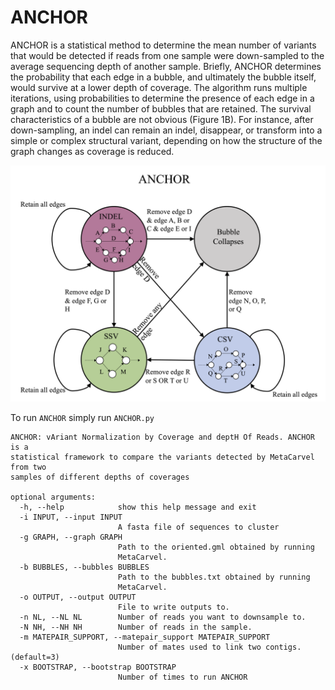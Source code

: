 # ANCHOR

ANCHOR is a statistical method to determine the mean number of variants that would be detected if reads from one sample were down-sampled to the average sequencing depth of another sample. Briefly, ANCHOR determines the probability that each edge in a bubble, and ultimately the bubble itself, would survive at a lower depth of coverage. The algorithm runs multiple iterations, using probabilities to determine the presence of each edge in a graph and to count the number of bubbles that are retained. The survival characteristics of a bubble are not obvious (Figure 1B). For instance, after down-sampling, an indel can remain an indel, disappear, or transform into a simple or complex structural variant, depending on how the structure of the graph changes as coverage is reduced. 
<tr> 
    <p align="center"><img src="img/ANCHOR.png" width=750 /></p>
</tr>

To run ```ANCHOR``` simply run ```ANCHOR.py```
```
ANCHOR: vAriant Normalization by Coverage and deptH Of Reads. ANCHOR is a
statistical framework to compare the variants detected by MetaCarvel from two
samples of different depths of coverages

optional arguments:
  -h, --help            show this help message and exit
  -i INPUT, --input INPUT
                        A fasta file of sequences to cluster
  -g GRAPH, --graph GRAPH
                        Path to the oriented.gml obtained by running
                        MetaCarvel.
  -b BUBBLES, --bubbles BUBBLES
                        Path to the bubbles.txt obtained by running
                        MetaCarvel.
  -o OUTPUT, --output OUTPUT
                        File to write outputs to.
  -n NL, --NL NL        Number of reads you want to downsample to.
  -N NH, --NH NH        Number of reads in the sample.
  -m MATEPAIR_SUPPORT, --matepair_support MATEPAIR_SUPPORT
                        Number of mates used to link two contigs. (default=3)
  -x BOOTSTRAP, --bootstrap BOOTSTRAP
                        Number of times to run ANCHOR
```
